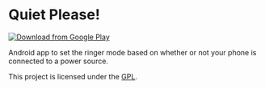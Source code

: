 # Quiet Please!

[![Download from Google Play](https://play.google.com/intl/en_us/badges/images/badge_new.png)](https://play.google.com/store/apps/details?id=com.stratman.quietplease)

Android app to set the ringer mode based on whether or not your phone is connected to a power source.

This project is licensed under the [GPL](License).